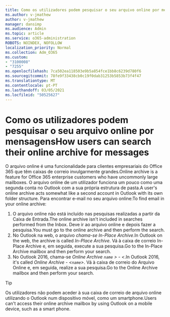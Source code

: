 ```yaml
---
title: Como os utilizadores podem pesquisar o seu arquivo online por mensagens
ms.author: v-jmathew
author: v-jmathew
manager: dansimp
ms.audience: Admin
ms.topic: article
ms.service: o365-administration
ROBOTS: NOINDEX, NOFOLLOW
localization_priority: Normal
ms.collection: Adm_O365
ms.custom:
- "3100008"
- "7255"
ms.openlocfilehash: 7ca502ea118503e9b5a854fce1bb8c6239d780f6
ms.sourcegitcommit: 78fe9f33438cb0c19f0dab31253b5853b73f4f47
ms.translationtype: MT
ms.contentlocale: pt-PT
ms.lasthandoff: 03/05/2021
ms.locfileid: "50525627"
---
```

# <a name="how-users-can-search-their-online-archive-for-messages"></a><span data-ttu-id="381e3-102">Como os utilizadores podem pesquisar o seu arquivo online por mensagens</span><span class="sxs-lookup"><span data-stu-id="381e3-102">How users can search their online archive for messages</span></span>

<span data-ttu-id="381e3-103">O arquivo online é uma funcionalidade para clientes empresariais do Office 365 que têm caixas de correio invulgarmente grandes.</span><span class="sxs-lookup"><span data-stu-id="381e3-103">Online archive is a feature for Office 365 enterprise customers who have uncommonly large mailboxes.</span></span> <span data-ttu-id="381e3-104">O arquivo online de um utilizador funciona um pouco como uma segunda conta no Outlook com a sua própria estrutura de pasta.</span><span class="sxs-lookup"><span data-stu-id="381e3-104">A user's online archive acts somewhat like a second account in Outlook with its own folder structure.</span></span> <span data-ttu-id="381e3-105">Para encontrar e-mail no seu arquivo online:</span><span class="sxs-lookup"><span data-stu-id="381e3-105">To find email in your online archive:</span></span>

1. <span data-ttu-id="381e3-106">O arquivo online não está incluído nas pesquisas realizadas a partir da Caixa de Entrada.</span><span class="sxs-lookup"><span data-stu-id="381e3-106">The online archive isn't included in searches performed from the Inbox.</span></span> <span data-ttu-id="381e3-107">Deve ir ao arquivo online e depois fazer a pesquisa.</span><span class="sxs-lookup"><span data-stu-id="381e3-107">You must go to the online archive and then perform the search.</span></span>
2. <span data-ttu-id="381e3-108">No Outlook na web, o arquivo *chama-se In-Place Archive*.</span><span class="sxs-lookup"><span data-stu-id="381e3-108">In Outlook on the web, the archive is called *In-Place Archive*.</span></span> <span data-ttu-id="381e3-109">Vá à caixa de correio In-Place Archive e, em seguida, execute a sua pesquisa.</span><span class="sxs-lookup"><span data-stu-id="381e3-109">Go to the In-Place Archive mailbox and then perform your search.</span></span>
3. <span data-ttu-id="381e3-110">No Outlook 2016, chama-se *Online Archive `name` > - <*.</span><span class="sxs-lookup"><span data-stu-id="381e3-110">In Outlook 2016, it's called *Online Archive - <`name`>*.</span></span> <span data-ttu-id="381e3-111">Vá à caixa de correio do Arquivo Online e, em seguida, realize a sua pesquisa.</span><span class="sxs-lookup"><span data-stu-id="381e3-111">Go to the Online Archive mailbox and then perform your search.</span></span>

> [!TIP]
> <span data-ttu-id="381e3-112">Os utilizadores não podem aceder à sua caixa de correio de arquivo online utilizando o Outlook num dispositivo móvel, como um smartphone.</span><span class="sxs-lookup"><span data-stu-id="381e3-112">Users can't access their online archive mailbox by using Outlook on a mobile device, such as a smart phone.</span></span>
